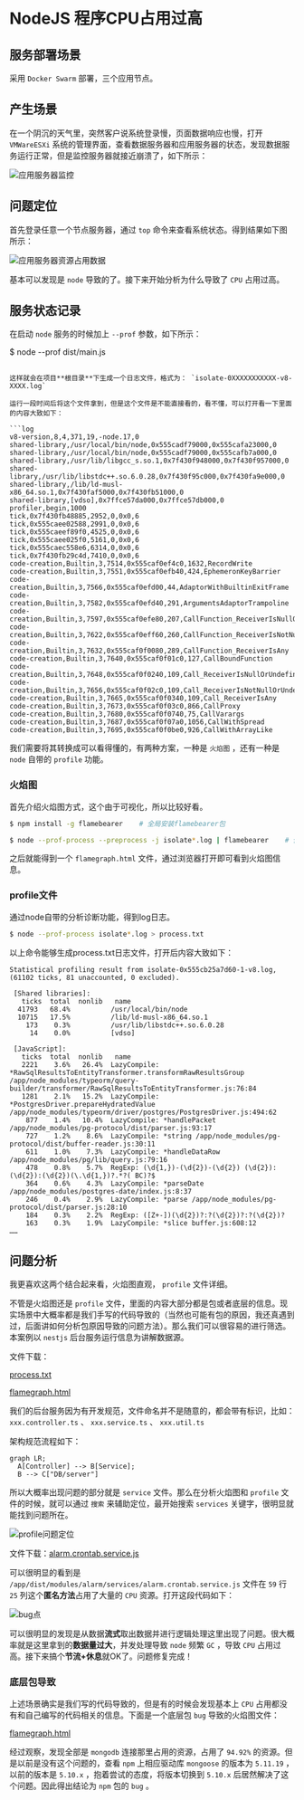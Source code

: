 # NodeJS 程序CPU占用过高

## 服务部署场景

采用 `Docker Swarm` 部署，三个应用节点。

## 产生场景

在一个阴沉的天气里，突然客户说系统登录慢，页面数据响应也慢，打开 `VMWareESXi` 系统的管理界面，查看数据服务器和应用服务器的状态，发现数据服务运行正常，但是监控服务器就接近崩溃了，如下所示：

![应用服务器监控](assets/images/应用服务器监控.png)

## 问题定位

首先登录任意一个节点服务器，通过 `top` 命令来查看系统状态。得到结果如下图所示：

![应用服务器资源占用数据](assets/images/应用服务器资源占用数据.png)

基本可以发现是 `node` 导致的了。接下来开始分析为什么导致了 `CPU` 占用过高。

## 服务状态记录

在启动 `node` 服务的时候加上 `--prof` 参数，如下所示：


$ node --prof dist/main.js
```

这样就会在项目**根目录**下生成一个日志文件，格式为： `isolate-0XXXXXXXXXXX-v8-XXXX.log`

运行一段时间后将这个文件拿到，但是这个文件是不能直接看的，看不懂，可以打开看一下里面的内容大致如下：

```log
v8-version,8,4,371,19,-node.17,0
shared-library,/usr/local/bin/node,0x555cadf79000,0x555cafa23000,0
shared-library,/usr/local/bin/node,0x555cadf79000,0x555cafb7a000,0
shared-library,/usr/lib/libgcc_s.so.1,0x7f430f948000,0x7f430f957000,0
shared-library,/usr/lib/libstdc++.so.6.0.28,0x7f430f95c000,0x7f430fa9e000,0
shared-library,/lib/ld-musl-x86_64.so.1,0x7f430faf5000,0x7f430fb51000,0
shared-library,[vdso],0x7ffce57da000,0x7ffce57db000,0
profiler,begin,1000
tick,0x7f430fb48885,2952,0,0x0,6
tick,0x555caee02588,2991,0,0x0,6
tick,0x555caeef89f0,4525,0,0x0,6
tick,0x555caee025f0,5161,0,0x0,6
tick,0x555caec558e6,6314,0,0x0,6
tick,0x7f430fb29c4d,7410,0,0x0,6
code-creation,Builtin,3,7514,0x555caf0ef4c0,1632,RecordWrite
code-creation,Builtin,3,7551,0x555caf0efb40,424,EphemeronKeyBarrier
code-creation,Builtin,3,7566,0x555caf0efd00,44,AdaptorWithBuiltinExitFrame
code-creation,Builtin,3,7582,0x555caf0efd40,291,ArgumentsAdaptorTrampoline
code-creation,Builtin,3,7597,0x555caf0efe80,207,CallFunction_ReceiverIsNullOrUndefined
code-creation,Builtin,3,7622,0x555caf0eff60,260,CallFunction_ReceiverIsNotNullOrUndefined
code-creation,Builtin,3,7632,0x555caf0f0080,289,CallFunction_ReceiverIsAny
code-creation,Builtin,3,7640,0x555caf0f01c0,127,CallBoundFunction
code-creation,Builtin,3,7648,0x555caf0f0240,109,Call_ReceiverIsNullOrUndefined
code-creation,Builtin,3,7656,0x555caf0f02c0,109,Call_ReceiverIsNotNullOrUndefined
code-creation,Builtin,3,7665,0x555caf0f0340,109,Call_ReceiverIsAny
code-creation,Builtin,3,7673,0x555caf0f03c0,866,CallProxy
code-creation,Builtin,3,7680,0x555caf0f0740,75,CallVarargs
code-creation,Builtin,3,7687,0x555caf0f07a0,1056,CallWithSpread
code-creation,Builtin,3,7695,0x555caf0f0be0,926,CallWithArrayLike
```

我们需要将其转换成可以看得懂的，有两种方案，一种是 `火焰图` ，还有一种是 `node` 自带的 `profile` 功能。

### 火焰图

首先介绍火焰图方式，这个由于可视化，所以比较好看。

```bash
$ npm install -g flamebearer    # 全局安装flamebearer包

$ node --prof-process --preprocess -j isolate*.log | flamebearer    # 使用flamebearer包生成火焰图
```

之后就能得到一个 `flamegraph.html` 文件，通过浏览器打开即可看到火焰图信息。

### profile文件

通过node自带的分析诊断功能，得到log日志。

```bash
$ node --prof-process isolate*.log > process.txt
```

以上命令能够生成process.txt日志文件，打开后内容大致如下：

```log
Statistical profiling result from isolate-0x555cb25a7d60-1-v8.log, (61102 ticks, 81 unaccounted, 0 excluded).

 [Shared libraries]:
   ticks  total  nonlib   name
  41793   68.4%          /usr/local/bin/node
  10715   17.5%          /lib/ld-musl-x86_64.so.1
    173    0.3%          /usr/lib/libstdc++.so.6.0.28
     14    0.0%          [vdso]

 [JavaScript]:
   ticks  total  nonlib   name
   2221    3.6%   26.4%  LazyCompile: *RawSqlResultsToEntityTransformer.transformRawResultsGroup /app/node_modules/typeorm/query-builder/transformer/RawSqlResultsToEntityTransformer.js:76:84
   1281    2.1%   15.2%  LazyCompile: *PostgresDriver.prepareHydratedValue /app/node_modules/typeorm/driver/postgres/PostgresDriver.js:494:62
    877    1.4%   10.4%  LazyCompile: *handlePacket /app/node_modules/pg-protocol/dist/parser.js:93:17
    727    1.2%    8.6%  LazyCompile: *string /app/node_modules/pg-protocol/dist/buffer-reader.js:30:11
    611    1.0%    7.3%  LazyCompile: *handleDataRow /app/node_modules/pg/lib/query.js:79:16
    478    0.8%    5.7%  RegExp: (\d{1,})-(\d{2})-(\d{2}) (\d{2}):(\d{2}):(\d{2})(\.\d{1,})?.*?( BC)?$
    364    0.6%    4.3%  LazyCompile: *parseDate /app/node_modules/postgres-date/index.js:8:37
    246    0.4%    2.9%  LazyCompile: *parse /app/node_modules/pg-protocol/dist/parser.js:28:10
    184    0.3%    2.2%  RegExp: ([Z+-])(\d{2})?:?(\d{2})?:?(\d{2})?
    163    0.3%    1.9%  LazyCompile: *slice buffer.js:608:12
……
```

## 问题分析

我更喜欢这两个结合起来看，火焰图直观， `profile` 文件详细。

不管是火焰图还是 `profile` 文件，里面的内容大部分都是包或者底层的信息。现实场景中大概率都是我们手写的代码导致的（当然也可能有包的原因，我还真遇到过，后面讲如何分析包原因导致的问题方法）。那么我们可以很容易的进行筛选。本案例以 `nestjs` 后台服务运行信息为讲解数据源。

文件下载：

[process.txt](https://megrez-file.virtualbing.fun/NodeJS/%E8%BF%90%E7%BB%B4%E7%AF%87/CPU%E5%8D%A0%E7%94%A8%E8%BF%87%E9%AB%98/process.txt)

[flamegraph.html](https://megrez-file.virtualbing.fun/NodeJS/%E8%BF%90%E7%BB%B4%E7%AF%87/CPU%E5%8D%A0%E7%94%A8%E8%BF%87%E9%AB%98/flamegraph.html)

我们的后台服务因为有开发规范，文件命名并不是随意的，都会带有标识，比如： `xxx.controller.ts` 、 `xxx.service.ts` 、 `xxx.util.ts`

架构规范流程如下：

```mermaid
graph LR;
  A[Controller] --> B[Service];
  B --> C["DB/server"]
```

所以大概率出现问题的部分就是 `service` 文件。那么在分析火焰图和 `profile` 文件的时候，就可以通过 `搜索` 来辅助定位，最开始搜索 `services` 关键字，很明显就能找到问题所在。

![profile问题定位](assets/images/profile问题定位.png)

文件下载：[alarm.crontab.service.js](https://megrez-file.virtualbing.fun/NodeJS/%E8%BF%90%E7%BB%B4%E7%AF%87/CPU%E5%8D%A0%E7%94%A8%E8%BF%87%E9%AB%98/alarm.crontab.service.js)

可以很明显的看到是 `/app/dist/modules/alarm/services/alarm.crontab.service.js` 文件在 `59` 行 `25` 列这个**匿名方法**占用了大量的 `CPU` 资源。打开这段代码如下：

![bug点](assets/images/bug点.png)

可以很明显的发现是从数据**流式**取出数据并进行逻辑处理这里出现了问题。很大概率就是这里拿到的**数据量过大**，并发处理导致 `node` 频繁 `GC` ，导致 `CPU` 占用过高。接下来搞个**节流+休息**就OK了。问题修复完成！

### 底层包导致

上述场景确实是我们写的代码导致的，但是有的时候会发现基本上 `CPU` 占用都没有和自己编写的代码相关的信息。下面是一个底层包 `bug` 导致的火焰图文件：

[flamegraph.html](https://megrez-file.virtualbing.fun/NodeJS/%E8%BF%90%E7%BB%B4%E7%AF%87/CPU%E5%8D%A0%E7%94%A8%E8%BF%87%E9%AB%98/flamegraph-%E5%BA%95%E5%B1%82%E5%8C%85bug.html)

经过观察，发现全部是 `mongodb` 连接那里占用的资源，占用了 `94.92%` 的资源。但是以前是没有这个问题的，查看 `npm` 上相应驱动库 `mongoose` 的版本为 `5.11.19` ，以前的版本是 `5.10.x` ，抱着尝试的态度，将版本切换到 `5.10.x` 后居然解决了这个问题。因此得出结论为 `npm` 包的 `bug` 。
